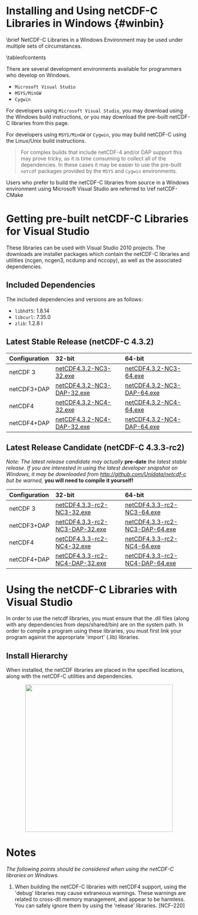 Installing and Using netCDF-C Libraries in Windows {#winbin}
==================================================

\brief NetCDF-C Libraries in a Windows Environment may be used under multiple sets of circumstances.

\tableofcontents

There are several development environments available for programmers who develop on Windows. 

* `Microsoft Visual Studio `
* `MSYS/MinGW`
* `Cygwin`

For developers using `Microsoft Visual Studio`, you may download using the Windows build instructions, or you may download the pre-built netCDF-C libraries from this page.

For developers using `MSYS/MinGW` or `Cygwin`, you may build netCDF-C using the Linux/Unix build instructions.  

> For complex builds that include netCDF-4 and/or DAP support this may prove tricky, as it is time consuming to collect all of the dependencies.  In these cases it may be easier to use the pre-built `netcdf` packages provided by the `MSYS` and `Cygwin` environments.

Users who prefer to build the netCDF-C libraries from source in a Windows environment using Microsoft Visual Studio are referred to \ref netCDF-CMake

# Getting pre-built netCDF-C Libraries for Visual Studio

These libraries can be used with Visual Studio 2010 projects.  The downloads are installer packages which contain the netCDF-C libraries and utilities (ncgen, ncgen3, ncdump and nccopy), as well as the associated dependencies.  


## Included Dependencies

The included dependencies and versions are as follows:

* `libhdf5`: 1.8.14
* `libcurl`: 7.35.0
* `zlib`:    1.2.8
I

## Latest Stable Release (netCDF-C 4.3.2)

Configuration		| 32-bit 						| 64-bit |
:-------------------|:--------							|:-------|
netCDF 3		| [netCDF4.3.2-NC3-32.exe][r1]		| [netCDF4.3.2-NC3-64.exe][r5] 
netCDF3+DAP		| [netCDF4.3.2-NC3-DAP-32.exe][r2]	| [netCDF4.3.2-NC3-DAP-64.exe][r6]
netCDF4			| [netCDF4.3.2-NC4-32.exe][r3]		| [netCDF4.3.2-NC4-64.exe][r7]
netCDF4+DAP		| [netCDF4.3.2-NC4-DAP-32.exe][r4]	| [netCDF4.3.2-NC4-DAP-64.exe][r8]



## Latest Release Candidate (netCDF-C 4.3.3-rc2)

*Note: The latest release candidate may actually* **pre-date** *the latest stable release.  If you are interested in using the latest developer snapshot on Windows, it  may be downloaded from http://github.com/Unidata/netcdf-c but be warned,* **you will need to compile it yourself!**

Configuration		| 32-bit 						| 64-bit |
:-------------------|:--------							|:-------|
netCDF 3		| [netCDF4.3.3-rc2-NC3-32.exe][rc1]		| [netCDF4.3.3-rc2-NC3-64.exe][rc6] 
netCDF3+DAP		| [netCDF4.3.3-rc2-NC3-DAP-32.exe][rc2]	| [netCDF4.3.3-rc2-NC3-DAP-64.exe][rc6]
netCDF4			| [netCDF4.3.3-rc2-NC4-32.exe][rc3]		| [netCDF4.3.3-rc2-NC4-64.exe][rc7]
netCDF4+DAP		| [netCDF4.3.3-rc2-NC4-DAP-32.exe][rc4]	| [netCDF4.3.3-rc2-NC4-DAP-64.exe][rc8]

# Using the netCDF-C Libraries with Visual Studio
In order to use the netcdf libraries, you must ensure that the .dll files (along with any dependencies from deps/shared/bin) are on the system path. In order to compile a program using these libraries, you must first link your program against the appropriate 'import' (.lib) libraries.  

## Install Hierarchy

When installed, the netCDF libraries are placed in the specified locations, along with the netCDF-C utilities and dependencies.

<center>
<IMG SRC="InstallTreeWindows.png" width="400"/>
</center>

# Notes

*The following points should be considered when using the netCDF-C libraries on Windows.*

1. When building the netCDF-C libraries with netCDF4 support, using the 'debug' libraries may cause extraneous warnings. These warnings are related to cross-dll memory management, and appear to be harmless. You can safely ignore them by using the 'release' libraries. [NCF-220]


[r1]: http://www.unidata.ucar.edu/netcdf/win_netcdf/netCDF4.3.2-NC3-32.exe
[r2]: http://www.unidata.ucar.edu/netcdf/win_netcdf/netCDF4.3.2-NC3-DAP-32.exe
[r3]: http://www.unidata.ucar.edu/netcdf/win_netcdf/netCDF4.3.2-NC4-32.exe
[r4]: http://www.unidata.ucar.edu/netcdf/win_netcdf/netCDF4.3.2-NC4-DAP-32.exe
[r5]: http://www.unidata.ucar.edu/netcdf/win_netcdf/netCDF4.3.2-NC3-64.exe
[r6]: http://www.unidata.ucar.edu/netcdf/win_netcdf/netCDF4.3.2-NC3-DAP-64.exe
[r7]: http://www.unidata.ucar.edu/netcdf/win_netcdf/netCDF4.3.2-NC4-64.exe
[r8]: http://www.unidata.ucar.edu/netcdf/win_netcdf/netCDF4.3.2-NC4-DAP-64.exe


[rc1]: http://www.unidata.ucar.edu/netcdf/win_netcdf/netCDF4.3.3-rc2-NC3-32.exe
[rc2]: http://www.unidata.ucar.edu/netcdf/win_netcdf/netCDF4.3.3-rc2-NC3-DAP-32.exe
[rc3]: http://www.unidata.ucar.edu/netcdf/win_netcdf/netCDF4.3.3-rc2-NC4-32.exe
[rc4]: http://www.unidata.ucar.edu/netcdf/win_netcdf/netCDF4.3.3-rc2-NC4-DAP-32.exe
[rc6]: http://www.unidata.ucar.edu/netcdf/win_netcdf/netCDF4.3.3-rc2-NC3-64.exe
[rc6]: http://www.unidata.ucar.edu/netcdf/win_netcdf/netCDF4.3.3-rc2-NC3-DAP-64.exe
[rc7]: http://www.unidata.ucar.edu/netcdf/win_netcdf/netCDF4.3.3-rc2-NC4-64.exe
[rc8]: http://www.unidata.ucar.edu/netcdf/win_netcdf/netCDF4.3.3-rc2-NC4-DAP-64.exe
